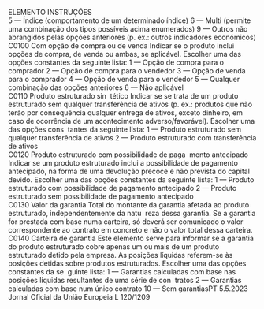  
ELEMENTO  INSTRUÇÕES  
5 — Índice (comportamento de um determinado índice) 
6 — Multi (permite uma combinação dos tipos possíveis acima enumerados) 
9 — Outros não abrangidos pelas opções anteriores (p. ex.: outros indicadores económicos)  
C0100  Com opção de compra 
ou de venda  Indicar se o produto inclui opções de compra, de venda ou ambas, se aplicável. Escolher uma 
das opções constantes da seguinte lista: 
1 — Opção de compra para o comprador 
2 — Opção de compra para o vendedor 
3 — Opção de venda para o comprador 
4 — Opção de venda para o vendedor 
5 — Qualquer combinação das opções anteriores 
6 — Não aplicável  
C0110  Produto estruturado sin ­
tético  Indicar se se trata de um produto estruturado sem qualquer transferência de ativos (p. ex.: 
produtos que não terão por consequência qualquer entrega de ativos, exceto dinheiro, em 
caso de ocorrência de um acontecimento adverso/favorável). Escolher uma das opções cons ­
tantes da seguinte lista: 
1 — Produto estruturado sem qualquer transferência de ativos 
2 — Produto estruturado com transferência de ativos  
C0120  Produto estruturado com 
possibilidade de paga ­
mento antecipado  Indicar se um produto estruturado inclui a possibilidade de pagamento antecipado, na forma 
de uma devolução precoce e não prevista do capital devido. Escolher uma das opções 
constantes da seguinte lista: 
1 — Produto estruturado com possibilidade de pagamento antecipado 
2 — Produto estruturado sem possibilidade de pagamento antecipado  
C0130  Valor da garantia  Total do montante da garantia afetada ao produto estruturado, independentemente da natu ­
reza dessa garantia. 
Se a garantia for prestada com base numa carteira, só deverá ser comunicado o valor 
correspondente ao contrato em concreto e não o valor total dessa carteira.  
C0140  Carteira de garantia  Este elemento serve para informar se a garantia do produto estruturado cobre apenas um ou 
mais de um produto estruturado detido pela empresa. As posições líquidas referem-se às 
posições detidas sobre produtos estruturados. Escolher uma das opções constantes da se ­
guinte lista: 
1 — Garantias calculadas com base nas posições líquidas resultantes de uma série de con ­
tratos 
2 — Garantias calculadas com base num único contrato 
10 — Sem garantiasPT  5.5.2023 Jornal Oficial da União Europeia L 120/1209